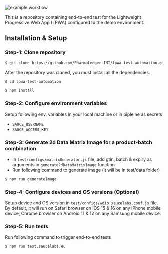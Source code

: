 ![example workflow](https://github.com/PharmaLedger-IMI/lpwa-test-automation/actions/workflows/test-pipeline.yml/badge.svg)

This is a repository containing end-to-end test for the Lightweight Progressive Web App (LPWA) configured to the demo environment.
## Installation & Setup

### Step-1: Clone repository
```sh
$ git clone https://github.com/PharmaLedger-IMI/lpwa-test-automation.git
```
After the repository was cloned, you must install all the dependencies.

```sh
$ cd lpwa-test-automation

$ npm install
```

### Step-2: Configure environment variables

Setup following env. variables in your local machine or in pipleine as secrets
- `SAUCE_USERNAME`
- `SAUCE_ACCESS_KEY`

### Step-3: Generate 2d Data Matrix Image for a product-batch combination
 - In `test/configs/matrixGenerator.js` file, add gtin, batch & expiry as arguments in `generate2dDataMatrixImage` function
 - Run following command to generate image (it will be in test/data folder)
 ```sh
 $ npm run generateImage
 ```

### Step-4: Configure devices and OS versions (Optional)

Setup device and OS version in `test/configs/wdio.saucelabs.conf.js` file. By default, it will run on Safari browser on iOS 15 & 16 on any iPhone mobile device, Chrome browser on Android 11 & 12 on any Samsung mobile device.

### Step-5: Run tests
Run following command to trigger end-to-end tests
 ```sh
 $ npm run test.saucelabs.eu
 ```
